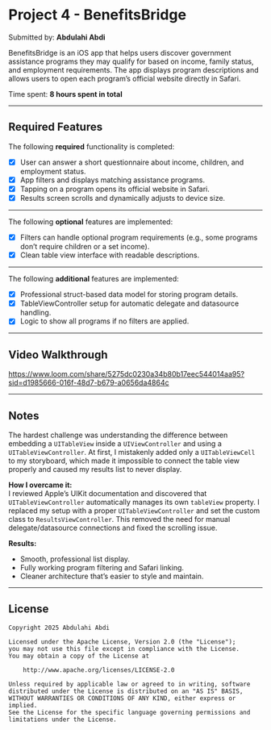 # Project 4 - BenefitsBridge

Submitted by: **Abdulahi Abdi**

BenefitsBridge is an iOS app that helps users discover government assistance programs they may qualify for based on income, family status, and employment requirements. The app displays program descriptions and allows users to open each program’s official website directly in Safari.

Time spent: **8 hours spent in total**

---

## Required Features

The following **required** functionality is completed:

- [X] User can answer a short questionnaire about income, children, and employment status.
- [X] App filters and displays matching assistance programs.
- [X] Tapping on a program opens its official website in Safari.
- [X] Results screen scrolls and dynamically adjusts to device size.

---

The following **optional** features are implemented:

- [X] Filters can handle optional program requirements (e.g., some programs don’t require children or a set income).
- [X] Clean table view interface with readable descriptions.

---

The following **additional** features are implemented:

- [X] Professional struct-based data model for storing program details.
- [X] TableViewController setup for automatic delegate and datasource handling.
- [X] Logic to show all programs if no filters are applied.

---

## Video Walkthrough

https://www.loom.com/share/5275dc0230a34b80b17eec544014aa95?sid=d1985666-016f-48d7-b679-a0656da4864c

---

## Notes

The hardest challenge was understanding the difference between embedding a `UITableView` inside a `UIViewController` and using a `UITableViewController`.
At first, I mistakenly added only a `UITableViewCell` to my storyboard, which made it impossible to connect the table view properly and caused my results list to never display.

**How I overcame it:**  
I reviewed Apple’s UIKit documentation and discovered that `UITableViewController` automatically manages its own `tableView` property.
I replaced my setup with a proper `UITableViewController` and set the custom class to `ResultsViewController`.
This removed the need for manual delegate/datasource connections and fixed the scrolling issue.

**Results:**  
- Smooth, professional list display.
- Fully working program filtering and Safari linking.
- Cleaner architecture that’s easier to style and maintain.

---

## License

```
Copyright 2025 Abdulahi Abdi

Licensed under the Apache License, Version 2.0 (the "License");
you may not use this file except in compliance with the License.
You may obtain a copy of the License at

    http://www.apache.org/licenses/LICENSE-2.0

Unless required by applicable law or agreed to in writing, software
distributed under the License is distributed on an "AS IS" BASIS,
WITHOUT WARRANTIES OR CONDITIONS OF ANY KIND, either express or implied.
See the License for the specific language governing permissions and
limitations under the License.
```
